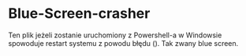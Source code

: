 # Blue-Screen-crasher
Ten plik jeżeli zostanie uruchomiony z Powershell-a w Windowsie spowoduje restart systemu z powodu błędu (). Tak zwany blue screen.
